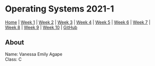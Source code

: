 # Operating Systems 2021-1

[Home]() |
[Week 1](WD01) |
[Week 2](WD02) |
[Week 3](WD03) |
[Week 4](WD04) |
[Week 5](WD05) |
[Week 6](WD06) |
[Week 7](WD07) |
[Week 8](WD08) |
[Week 9](WD09) |
[Week 10](WD10) |
[GitHub](https://github.com/blopblipblap/os211)

##  About

Name: Vanessa Emily Agape<br>
Class: C
